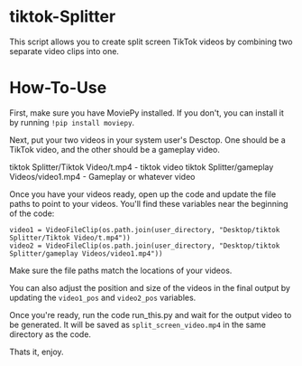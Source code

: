 # tiktok-Splitter
 This script allows you to create split screen TikTok videos by combining two separate video clips into one.

# How-To-Use
First, make sure you have MoviePy installed. If you don't, you can install it by running `!pip install moviepy`.

Next, put your two videos in your system user's Desctop. One should be a TikTok video, and the other should be a gameplay video.

tiktok Splitter/Tiktok Video/t.mp4 -  tiktok video
tiktok Splitter/gameplay Videos/video1.mp4 - Gameplay or whatever video 

Once you have your videos ready, open up the code and update the file paths to point to your videos. You'll find these variables near the beginning of the code:

```
video1 = VideoFileClip(os.path.join(user_directory, "Desktop/tiktok Splitter/Tiktok Video/t.mp4"))
video2 = VideoFileClip(os.path.join(user_directory, "Desktop/tiktok Splitter/gameplay Videos/video1.mp4"))
```

Make sure the file paths match the locations of your videos.

You can also adjust the position and size of the videos in the final output by updating the `video1_pos` and `video2_pos` variables.

Once you're ready, run the code run_this.py and wait for the output video to be generated. It will be saved as `split_screen_video.mp4` in the same directory as the code.

Thats it, enjoy.
